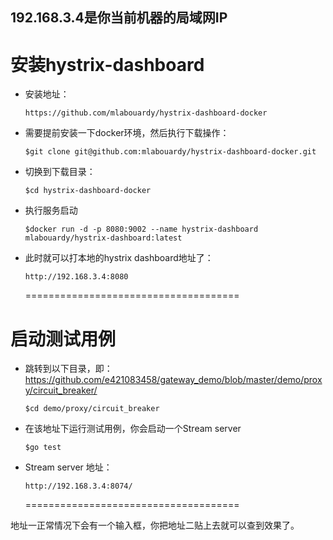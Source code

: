 ## 192.168.3.4是你当前机器的局域网IP

#  安装hystrix-dashboard

- 安装地址：

  ```
  https://github.com/mlabouardy/hystrix-dashboard-docker
  ```

- 需要提前安装一下docker环境，然后执行下载操作：

  ```
  $git clone git@github.com:mlabouardy/hystrix-dashboard-docker.git
  ```

- 切换到下载目录：

  ```
  $cd hystrix-dashboard-docker
  ```

- 执行服务启动

  ```
  $docker run -d -p 8080:9002 --name hystrix-dashboard mlabouardy/hystrix-dashboard:latest
  ```

- 此时就可以打本地的hystrix dashboard地址了：

  ```
  http://192.168.3.4:8080
  ```

  =====================================

#  启动测试用例

- 跳转到以下目录，即：https://github.com/e421083458/gateway_demo/blob/master/demo/proxy/circuit_breaker/

  ```
  $cd demo/proxy/circuit_breaker
  ```

- 在该地址下运行测试用例，你会启动一个Stream server

  ```
  $go test
  ```

- Stream server 地址：

  ```
  http://192.168.3.4:8074/
  ```

  =====================================

地址一正常情况下会有一个输入框，你把地址二贴上去就可以查到效果了。